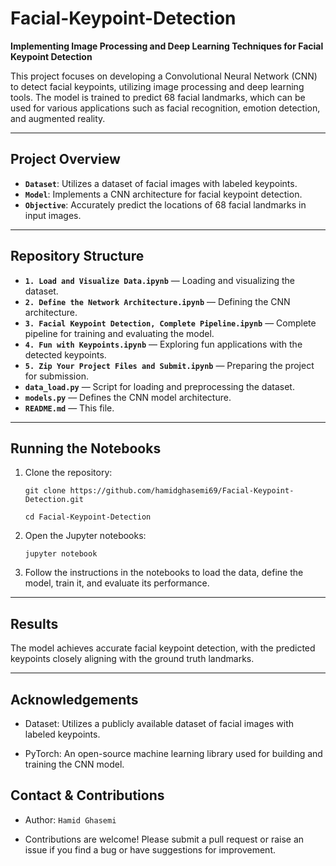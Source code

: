 # Facial-Keypoint-Detection

**Implementing Image Processing and Deep Learning Techniques for Facial Keypoint Detection**

This project focuses on developing a Convolutional Neural Network (CNN) to detect facial keypoints, utilizing image processing and deep learning tools. The model is trained to predict 68 facial landmarks, which can be used for various applications such as facial recognition, emotion detection, and augmented reality.

---

## Project Overview

- **`Dataset`**: Utilizes a dataset of facial images with labeled keypoints.
- **`Model`**: Implements a CNN architecture for facial keypoint detection.
- **`Objective`**: Accurately predict the locations of 68 facial landmarks in input images.

---

## Repository Structure

- **`1. Load and Visualize Data.ipynb`** — Loading and visualizing the dataset.
- **`2. Define the Network Architecture.ipynb`** — Defining the CNN architecture.
- **`3. Facial Keypoint Detection, Complete Pipeline.ipynb`** — Complete pipeline for training and evaluating the model.
- **`4. Fun with Keypoints.ipynb`** — Exploring fun applications with the detected keypoints.
- **`5. Zip Your Project Files and Submit.ipynb`** — Preparing the project for submission.
- **`data_load.py`** — Script for loading and preprocessing the dataset.
- **`models.py`** — Defines the CNN model architecture.
- **`README.md`** — This file.

---

## Running the Notebooks

1. Clone the repository:
   
   `git clone https://github.com/hamidghasemi69/Facial-Keypoint-Detection.git`
   
   `cd Facial-Keypoint-Detection`

2. Open the Jupyter notebooks:
   
   `jupyter notebook`

3. Follow the instructions in the notebooks to load the data, define the model, train it, and evaluate its performance.


---

## Results

The model achieves accurate facial keypoint detection, with the predicted keypoints closely aligning with the ground truth landmarks.

---

## Acknowledgements

- Dataset: Utilizes a publicly available dataset of facial images with labeled keypoints.

- PyTorch: An open-source machine learning library used for building and training the CNN model.


## Contact & Contributions

- Author: `Hamid Ghasemi`

- Contributions are welcome! Please submit a pull request or raise an issue if you find a bug or have suggestions for improvement.







